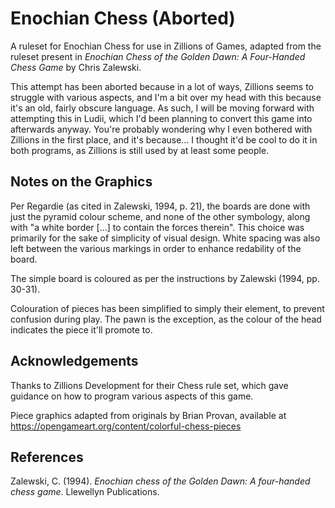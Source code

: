 # Enochian Chess (Aborted)
A ruleset for Enochian Chess for use in Zillions of Games, adapted from the ruleset present in _Enochian Chess of the Golden Dawn: A Four-Handed Chess Game_ by Chris Zalewski.

This attempt has been aborted because in a lot of ways, Zillions seems to struggle with various aspects, and I'm a bit over my head with this because it's an old, fairly obscure language. As such, I will be moving forward with attempting this in Ludii, which I'd been planning to convert this game into afterwards anyway. You're probably wondering why I even bothered with Zillions in the first place, and it's because... I thought it'd be cool to do it in both programs, as Zillions is still used by at least some people.

## Notes on the Graphics
Per Regardie (as cited in Zalewski, 1994, p. 21), the boards are done with just the pyramid colour scheme, and none of the other symbology, along with "a white border [...] to contain the forces therein". This choice was primarily for the sake of simplicity of visual design. White spacing was also left between the various markings in order to enhance redability of the board.

The simple board is coloured as per the instructions by Zalewski (1994, pp. 30-31).

Colouration of pieces has been simplified to simply their element, to prevent confusion during play. The pawn is the exception, as the colour of the head indicates the piece it'll promote to.

## Acknowledgements
Thanks to Zillions Development for their Chess rule set, which gave guidance on how to program various aspects of this game.

Piece graphics adapted from originals by Brian Provan, available at https://opengameart.org/content/colorful-chess-pieces

## References
Zalewski, C. (1994). _Enochian chess of the Golden Dawn: A four-handed chess game_. Llewellyn Publications.
